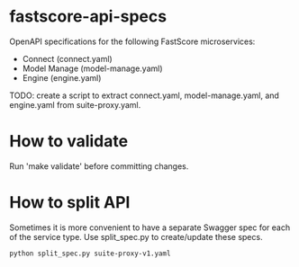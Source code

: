 
# fastscore-api-specs

OpenAPI specifications for the following FastScore microservices:

* Connect (connect.yaml)
* Model Manage (model-manage.yaml)
* Engine (engine.yaml)

TODO: create a script to extract connect.yaml, model-manage.yaml, and
engine.yaml from suite-proxy.yaml.

# How to validate

Run 'make validate' before committing changes.

# How to split API

Sometimes it is more convenient to have a separate Swagger spec for each of the
service type. Use split_spec.py to create/update these specs.
```
python split_spec.py suite-proxy-v1.yaml
```

